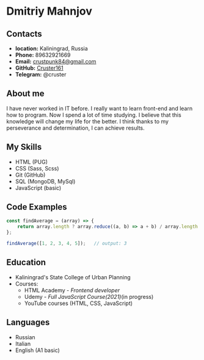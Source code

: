 # Dmitriy Mahnjov

## Contacts

+ __location:__ Kaliningrad, Russia
+ __Phone:__ 89632921669
+ __Email:__ crustpunk84@gmail.com
+ __GitHub:__ [Cruster161](https://github.com/Cruster161)
+ __Telegram:__ @cruster


## About me

I have never worked in IT before. I really want to learn front-end and learn how to program. Now I spend a lot of time studying. I believe that this knowledge will change my life for the better. I think thanks to my perseverance and determination, I can achieve results.

## My Skills

+ HTML (PUG)
+ CSS (Sass, Scss)
+ Git (GitHub)
+ SQL (MongoDB, MySql)
+ JavaScript (basic)

## Code Examples 

```javascript
const findAverage = (array) => {
    return array.length ? array.reduce((a, b) => a + b) / array.length : 0;
};

findAverage([1, 2, 3, 4, 5]);   // output: 3
```

## Education 

+ Kaliningrad's State College of Urban Planning
+ Courses:
    + HTML Academy - _Frontend developer_
    + Udemy - _Full JavaScript Course(2021)_(in progress)
    + YouTube courses (HTML, CSS, JavaScript)


## Languages 

+ Russian 
+ Italian
+ English (A1 basic)